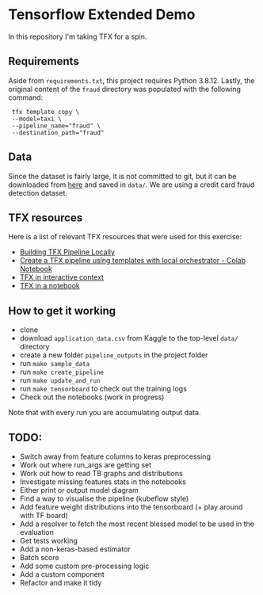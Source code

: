 # Tensorflow Extended Demo

In this repository I'm taking TFX for a spin.

## Requirements

Aside from `requirements.txt`, this project requires Python 3.8.12. Lastly, the original content of the `fraud` directory was populated with the following command:

```
 tfx template copy \
 --model=taxi \
 --pipeline_name="fraud" \
 --destination_path="fraud"
```

## Data

Since the dataset is fairly large, it is not committed to git, but it can be downloaded from [here](https://www.kaggle.com/mishra5001/credit-card?select=application_data.csv) and saved in `data/`. We are using a credit card fraud detection dataset.

## TFX resources

Here is a list of relevant TFX resources that were used for this exercise:

* [Building TFX Pipeline Locally](https://www.tensorflow.org/tfx/guide/build_local_pipeline)
* [Create a TFX pipeline using templates with local orchestrator - Colab Notebook](https://colab.research.google.com/github/tensorflow/tfx/blob/master/docs/tutorials/tfx/template_local.ipynb)
* [TFX in interactive context](https://www.adaltas.com/en/2021/03/05/tfx-overview/)
* [TFX in a notebook](https://notebook.community/tensorflow/tfx/tfx/examples/chicago_taxi_pipeline/taxi_pipeline_interactive)

## How to get it working
* clone
* download `application_data.csv` from Kaggle to the top-level `data/` directory
* create a new folder `pipeline_outputs` in the project folder
* run `make sample_data`
* run `make create_pipeline`
* run `make update_and_run`
* run `make tensorboard` to check out the training logs
* Check out the notebooks (work in progress)

Note that with every run you are accumulating output data.

## TODO:
* Switch away from feature columns to keras preprocessing
* Work out where run_args are getting set
* Work out how to read TB graphs and distributions
* Investigate missing features stats in the notebooks
* Either print or output model diagram
* Find a way to visualise the pipeline (kubeflow style)
* Add feature weight distributions into the tensorboard (+ play around with TF board)
* Add a resolver to fetch the most recent blessed model to be used in the evaluation
* Get tests working
* Add a non-keras-based estimator
* Batch score
* Add some custom pre-processing logic
* Add a custom component
* Refactor and make it tidy